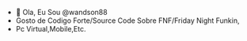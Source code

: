 - 👋 Ola, Eu Sou @wandson88
- Gosto de Codigo Forte/Source Code Sobre FNF/Friday Night Funkin,
- Pc Virtual,Mobile,Etc.

